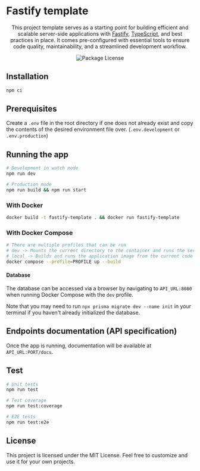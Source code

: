 # Fastify template

<p align="center">This project template serves as a starting point for building efficient and scalable server-side applications with <a href="https://fastify.dev/" target="_blank">Fastify</a>, <a href="https://www.typescriptlang.org/" target="_blank">TypeScript</a>, and best practices in place. It comes pre-configured with essential tools to ensure code quality, maintainability, and a streamlined development workflow.</p>
<p align="center">
<img src="https://img.shields.io/github/license/stijnklomp/fastify-template?style=flat" alt="Package License" />
</p>

## Installation

```sh
npm ci
```

## Prerequisites

Create a `.env` file in the root directory if one does not already exist and copy the contents of the desired environment file over. (`.env.development` or `.env.production`)

## Running the app

```sh
# Development in watch mode
npm run dev

# Production mode
npm run build && npm run start
```

### With Docker

```sh
docker build -t fastify-template . && docker run fastify-template
```

### With Docker Compose

```sh
# There are multiple profiles that can be run
# dev -> Mounts the current directory to the container and runs the service in watch mode
# local -> Builds and runs the application image from the current code
docker compose --profile=PROFILE up --build
```

#### Database

The database can be accessed via a browser by navigating to `API_URL:8080` when running Docker Compose with the `dev` profile.

Note that you may need to run `npx prisma migrate dev --name init` in your terminal if you haven't already initialized the database.

## Endpoints documentation (API specification)

Once the app is running, documentation will be available at `API_URL:PORT/docs`.

## Test

```sh
# Unit tests
npm run test

# Test coverage
npm run test:coverage

# E2E tests
npm run test:e2e
```

## License

This project is licensed under the MIT License. Feel free to customize and use it for your own projects.